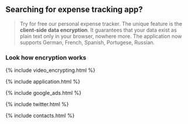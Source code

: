 ## Searching for expense tracking app?

> Try for free our personal expense tracker. The unique feature is the **client-side data encryption**. It guarantees that your data exist as plain text only in your browser, nowhere more. The application now supports German, French, Spanish, Portugese, Russian.

### Look how encryption works

{% include video_encrypting.html %}

{% include application.html %}

{% include google_ads.html %}

{% include twitter.html %}

{% include contacts.html %}
